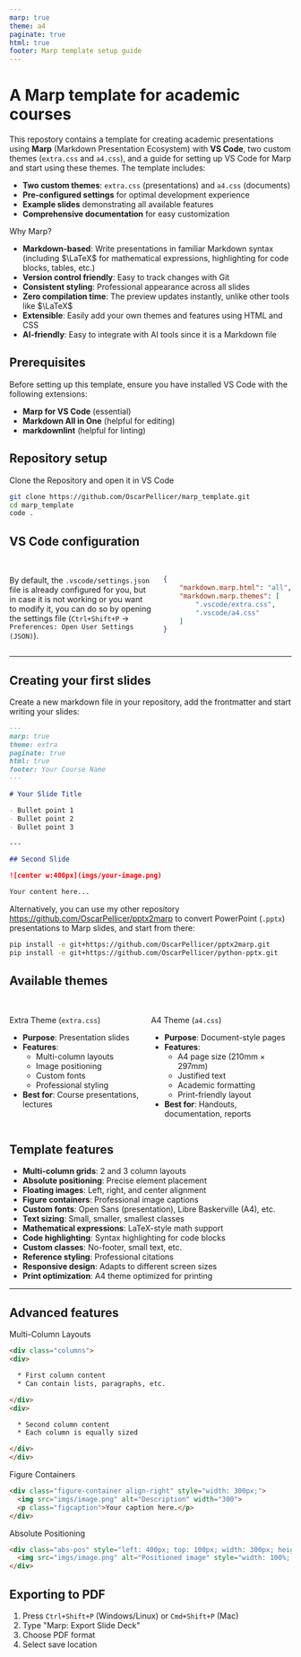 ```yaml
---
marp: true
theme: a4
paginate: true
html: true
footer: Marp template setup guide
---
```


# A Marp template for academic courses

This repostory contains a template for creating academic presentations using **Marp** (Markdown Presentation Ecosystem) with **VS Code**, two custom themes (`extra.css` and `a4.css`), and a guide for setting up VS Code for Marp and start using these themes. The template includes:

- **Two custom themes**: `extra.css` (presentations) and `a4.css` (documents)
- **Pre-configured settings** for optimal development experience
- **Example slides** demonstrating all available features
- **Comprehensive documentation** for easy customization

Why Marp?

- **Markdown-based**: Write presentations in familiar Markdown syntax (including $\LaTeX$ for mathematical expressions, highlighting for code blocks, tables, etc.)
- **Version control friendly**: Easy to track changes with Git
- **Consistent styling**: Professional appearance across all slides
- **Zero compilation time**: The preview updates instantly, unlike other tools like $\LaTeX$
- **Extensible**: Easily add your own themes and features using HTML and CSS
- **AI-friendly**: Easy to integrate with AI tools since it is a Markdown file

## Prerequisites

Before setting up this template, ensure you have installed VS Code with the following extensions:
- **Marp for VS Code** (essential)
- **Markdown All in One** (helpful for editing)
- **markdownlint** (helpful for linting)

## Repository setup

Clone the Repository and open it in VS Code

```bash
git clone https://github.com/OscarPellicer/marp_template.git
cd marp_template
code .
```

## VS Code configuration

<div class="columns">
<div><br>

By default, the `.vscode/settings.json` file is already configured for you, but in case it is not working or you want to modify it, you can do so by opening the settings file (`Ctrl+Shift+P` $\rightarrow$ `Preferences: Open User Settings (JSON)`).

</div>
<div>
<br>

```json
{
    "markdown.marp.html": "all",
    "markdown.marp.themes": [
        ".vscode/extra.css",
        ".vscode/a4.css"
    ]
}
```

</div>
</div>

---

## Creating your first slides

Create a new markdown file in your repository, add the frontmatter and start writing your slides:

```markdown
---
marp: true
theme: extra
paginate: true
html: true
footer: Your Course Name
---

# Your Slide Title

- Bullet point 1
- Bullet point 2
- Bullet point 3

---

## Second Slide

![center w:400px](imgs/your-image.png)

Your content here...
```

Alternatively, you can use my other repository https://github.com/OscarPellicer/pptx2marp to convert PowerPoint (`.pptx`) presentations to Marp slides, and start from there:

```bash
pip install -e git+https://github.com/OscarPellicer/pptx2marp.git
pip install -e git+https://github.com/OscarPellicer/python-pptx.git
```

## Available themes

<div class="columns">
<div>

<br>

Extra Theme (`extra.css`)
- **Purpose**: Presentation slides
- **Features**: 
  - Multi-column layouts
  - Image positioning
  - Custom fonts
  - Professional styling
- **Best for**: Course presentations, lectures

</div>
<div>
<br>

A4 Theme (`a4.css`)
- **Purpose**: Document-style pages
- **Features**:
  - A4 page size (210mm × 297mm)
  - Justified text
  - Academic formatting
  - Print-friendly layout
- **Best for**: Handouts, documentation, reports

</div>
</div>

## Template features

- **Multi-column grids**: 2 and 3 column layouts
- **Absolute positioning**: Precise element placement
- **Floating images**: Left, right, and center alignment
- **Figure containers**: Professional image captions
- **Custom fonts**: Open Sans (presentation), Libre Baskerville (A4), etc.
- **Text sizing**: Small, smaller, smallest classes
- **Mathematical expressions**: LaTeX-style math support
- **Code highlighting**: Syntax highlighting for code blocks
- **Custom classes**: No-footer, small text, etc.
- **Reference styling**: Professional citations
- **Responsive design**: Adapts to different screen sizes
- **Print optimization**: A4 theme optimized for printing

---

## Advanced features

Multi-Column Layouts

```html
<div class="columns">
<div>

  * First column content
  * Can contain lists, paragraphs, etc.

</div>
<div>

  * Second column content
  * Each column is equally sized

</div>
</div>
```

Figure Containers

```html
<div class="figure-container align-right" style="width: 300px;">
  <img src="imgs/image.png" alt="Description" width="300">
  <p class="figcaption">Your caption here.</p>
</div>
```

Absolute Positioning

```html
<div class="abs-pos" style="left: 400px; top: 100px; width: 300px; height: 200px; z-index: 1;">
  <img src="imgs/image.png" alt="Positioned image" style="width: 100%; height: 100%; object-fit: cover;">        
</div>
```

## Exporting to PDF


1. Press `Ctrl+Shift+P` (Windows/Linux) or `Cmd+Shift+P` (Mac)
2. Type "Marp: Export Slide Deck"
3. Choose PDF format
4. Select save location
